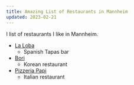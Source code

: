 ```yaml
---
title: Amazing List of Restaurants in Mannheim
updated: 2023-02-21
---
```


I list of restaurants I like in Mannheim.

- [La Loba](https://goo.gl/maps/f7fjxFTuSXo9YS8N8)
  - Spanish Tapas bar
- [Bori](https://goo.gl/maps/7kWmZX7kfWTgu45M7)
  - Korean restaurant
- [Pizzeria Papi](https://goo.gl/maps/6EBW2dhEvvrQ5HgF7)
  - Italian restaurant
